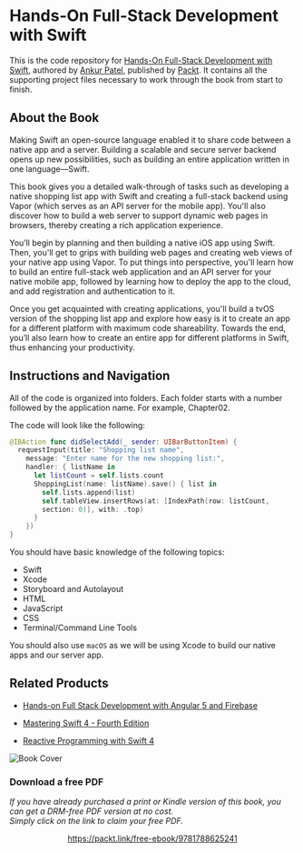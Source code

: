 


# Hands-On Full-Stack Development with Swift
This is the code repository for [Hands-On Full-Stack Development with Swift](https://www.packtpub.com/web-development/hands-full-stack-development-swift?utm_source=github&utm_medium=repository&utm_campaign=9781788625241), authored by [Ankur Patel](https://github.com/ankurp), published by [Packt](https://www.packtpub.com/?utm_source=github). It contains all the supporting project files necessary to work through the book from start to finish.

## About the Book
Making Swift an open-source language enabled it to share code between a native app and a server. Building a scalable and secure server backend opens up new possibilities, such as building an entire application written in one language—Swift.

This book gives you a detailed walk-through of tasks such as developing a native shopping list app with Swift and creating a full-stack backend using Vapor (which serves as an API server for the mobile app). You'll also discover how to build a web server to support dynamic web pages in browsers, thereby creating a rich application experience.

You’ll begin by planning and then building a native iOS app using Swift. Then, you'll get to grips with building web pages and creating web views of your native app using Vapor. To put things into perspective, you'll learn how to build an entire full-stack web application and an API server for your native mobile app, followed by learning how to deploy the app to the cloud, and add registration and authentication to it.

Once you get acquainted with creating applications, you'll build a tvOS version of the shopping list app and explore how easy is it to create an app for a different platform with maximum code shareability. Towards the end, you’ll also learn how to create an entire app for different platforms in Swift, thus enhancing your productivity.

## Instructions and Navigation
All of the code is organized into folders. Each folder starts with a number followed by the application name. For example, Chapter02.

The code will look like the following:

```swift
@IBAction func didSelectAdd(_ sender: UIBarButtonItem) {
  requestInput(title: "Shopping list name",
    message: "Enter name for the new shopping list:",
    handler: { listName in
      let listCount = self.lists.count
      ShoppingList(name: listName).save() { list in
        self.lists.append(list)
        self.tableView.insertRows(at: [IndexPath(row: listCount, 
        section: 0)], with: .top)
      }
    })
}
```

You should have basic knowledge of the following topics:

* Swift
* Xcode
* Storyboard and Autolayout
* HTML
* JavaScript
* CSS
* Terminal/Command Line Tools

You should also use `macOS` as we will be using Xcode to build our native apps and our server app.

## Related Products
* [Hands-on Full Stack Development with Angular 5 and Firebase](https://www.packtpub.com/application-development/hands-full-stack-development-angular-5-and-firebase?utm_source=github&utm_medium=repository&utm_campaign=9781788298735)

* [Mastering Swift 4 - Fourth Edition](https://www.packtpub.com/application-development/mastering-swift-4-fourth-edition?utm_source=github&utm_medium=repository&utm_campaign=9781788477802)

* [Reactive Programming with Swift 4](https://www.packtpub.com/application-development/reactive-programming-swift-4?utm_source=github&utm_medium=repository&utm_campaign=9781787120211)

![Book Cover](https://www.packtpub.com/sites/default/files/B09073_0.png)
### Download a free PDF

 <i>If you have already purchased a print or Kindle version of this book, you can get a DRM-free PDF version at no cost.<br>Simply click on the link to claim your free PDF.</i>
<p align="center"> <a href="https://packt.link/free-ebook/9781788625241">https://packt.link/free-ebook/9781788625241 </a> </p>